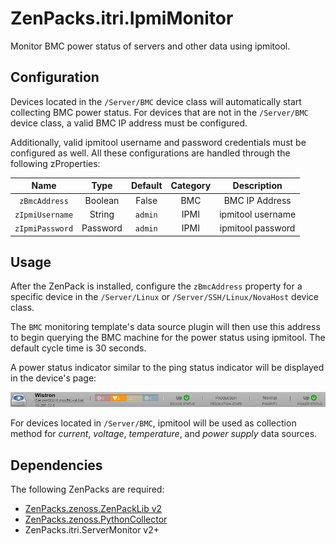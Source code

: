 # ZenPacks.itri.IpmiMonitor

Monitor BMC power status of servers and other data using ipmitool.

## Configuration

Devices located in the `/Server/BMC` device class will automatically start
collecting BMC power status. For devices that are not in the `/Server/BMC` 
device class, a valid BMC IP address must be configured.

Additionally, valid ipmitool username and password credentials must be 
configured as well. All these configurations are handled through the following 
zProperties:

|       Name      |   Type   | Default | Category |    Description    |
|:---------------:|:--------:|:-------:|:--------:|:-----------------:|
| `zBmcAddress`   |  Boolean | False   | BMC      | BMC IP Address    |
| `zIpmiUsername` |  String  | `admin` | IPMI     | ipmitool username |
| `zIpmiPassword` | Password | `admin` | IPMI     | ipmitool password |

## Usage

After the ZenPack is installed, configure the `zBmcAddress` property for a 
specific device in the `/Server/Linux` or `/Server/SSH/Linux/NovaHost` device 
class.

The `BMC` monitoring template's data source plugin will then use this address to 
begin querying the BMC machine for the power status using ipmitool. The default 
cycle time is 30 seconds.

A power status indicator similar to the ping status indicator will be displayed 
in the device's page:

![Power Status Indicator](screenshots/power_status.jpg)

For devices located in `/Server/BMC`, ipmitool will be used as collection
method for *current*, *voltage*, *temperature*, and *power supply* data
sources.

## Dependencies

The following ZenPacks are required:

- [ZenPacks.zenoss.ZenPackLib
v2](https://www.zenoss.com/product/zenpacks/zenpacklib)
- [ZenPacks.zenoss.PythonCollector](https://www.zenoss.com/product/zenpacks/pythoncollector)
- ZenPacks.itri.ServerMonitor v2+
